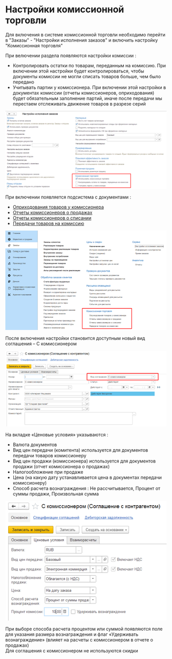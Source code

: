 # Настройки комиссионной торговли

Для включения в системе комиссионной торговли необходимо перейти в "Заказы" - "Настройки исполнения заказов" и включить настройку "Комиссионная торговля"  

При велючении раздела появляются настройки комиссии :  
- Контролировать остатки по товарам, переданным на комиссию. При включении этой настройки будет контролироваться, чтобы документы комиссии не могли списать товаров больше, чем было передано  
- Учитывать партии у комиссионера. При включении этой настройки в документах комиссии (отчеты комиссионеров, оприходования) будет обязательным заполнение партий, иначе после передачи мы перестаем отслеживать движение товаров в разрезе серий  

![4]

При включении появляется подсистема с документами : 
- [Оприходования товаров у комиссионера](../Posting/Posting.md)
- [Отчеты комиссионеров о продажах](../SalesReport/SalesReport.md)
- [Отчеты комиссионеров о списании](../WriteOffReport/WriteOffReport.md)
- [Передачи товаров на комиссию](../CommissionProcess/CommissionProcess.md)

[![1]][1]

После включения настройки становится доступным новый вид соглашения – С комиссионером

[![2]][2]

На вкладке «Ценовые условия» указываются :  
- Валюта документов   
- Вид цен передачи (комитента) используется для документов передачи товаров комиссионеру  
- Вид цен продажи (комиссионера) используется для документов продажи (отчет комиссионера о продажах)  
- Налогообложение при продаже  
- Цена (на какую дату устанавливается цена в документах передачи комиссионеру)  
- Способ расчета вознаграждения : Не рассчитывается, Процент от суммы продажи, Произвольная сумма    

[![3]][3]

При выборе способа расчета процентом или суммой появляются поле для указания размера вознаграждения и флаг «Удерживать вознаграждение» (влияет на расчеты с комиссионером в отчете о продажах)  
Для соглашения с комиссионером не используются скидки 

[1]: 1.png
[2]: 2.png 
[3]: 3.png 
[4]: 4.png 